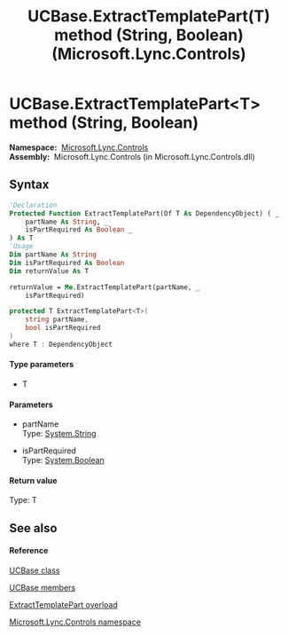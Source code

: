 ﻿---
title: UCBase.ExtractTemplatePart(T) method (String, Boolean) (Microsoft.Lync.Controls)
TOCTitle: ExtractTemplatePart(T) method (String, Boolean)
ms:assetid: M:Microsoft.Lync.Controls.UCBase.ExtractTemplatePart``1(System.String,System.Boolean)_DI_3_UC_OCS14MrefLyncWPF
ms:mtpsurl: https://msdn.microsoft.com/en-us/library/Hh346192(v=office.15)
ms:contentKeyID: 48597305
ms.date: 07/28/2014
mtps_version: v=office.15
dev_langs:
- vb
- csharp
---

# UCBase.ExtractTemplatePart\<T\> method (String, Boolean)

**Namespace:**  [Microsoft.Lync.Controls](microsoft-lync-controls-namespace_1.md)  
**Assembly:**  Microsoft.Lync.Controls (in Microsoft.Lync.Controls.dll)

## Syntax

``` vb
'Declaration
Protected Function ExtractTemplatePart(Of T As DependencyObject) ( _
    partName As String, _
    isPartRequired As Boolean _
) As T
'Usage
Dim partName As String
Dim isPartRequired As Boolean
Dim returnValue As T

returnValue = Me.ExtractTemplatePart(partName, _
    isPartRequired)
```

``` csharp
protected T ExtractTemplatePart<T>(
    string partName,
    bool isPartRequired
)
where T : DependencyObject
```

#### Type parameters

  - T

#### Parameters

  - partName  
    Type: [System.String](http://msdn2.microsoft.com/en-us/library/s1wwdcbf)  

<!-- end list -->

  - isPartRequired  
    Type: [System.Boolean](http://msdn2.microsoft.com/en-us/library/a28wyd50)  

#### Return value

Type: T  

## See also

#### Reference

[UCBase class](ucbase-class-microsoft-lync-controls_1.md)

[UCBase members](ucbase-members-microsoft-lync-controls_1.md)

[ExtractTemplatePart overload](ucbase-extracttemplatepart-method-microsoft-lync-controls_1.md)

[Microsoft.Lync.Controls namespace](microsoft-lync-controls-namespace_1.md)

